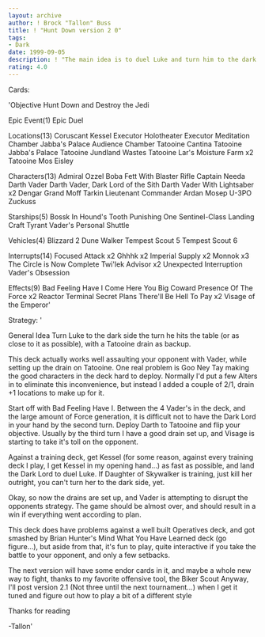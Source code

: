 ```yaml
---
layout: archive
author: ! Brock "Tallon" Buss
title: ! "Hunt Down version 2 0"
tags:
- Dark
date: 1999-09-05
description: ! "The main idea is to duel Luke and turn him to the dark side by the third turn, if he is on the table by then.  Suprisingly, it works well against a few other types of decks as well."
rating: 4.0
---
```

Cards: 

'Objective  Hunt Down and Destroy the Jedi

Epic Event(1)
Epic Duel

Locations(13)
Coruscant
Kessel
Executor  Holotheater
Executor  Meditation Chamber
Jabba's Palace  Audience Chamber
Tatooine  Cantina
Tatooine  Jabba's Palace
Tatooine  Jundland Wastes
Tatooine  Lar's Moisture Farm x2
Tatooine  Mos Eisley

Characters(13)
Admiral Ozzel
Boba Fett With Blaster Rifle
Captain Needa
Darth Vader
Darth Vader, Dark Lord of the Sith
Darth Vader With Lightsaber x2
Dengar
Grand Moff Tarkin
Lieutenant Commander Ardan
Mosep
U-3PO
Zuckuss

Starships(5)
Bossk In Hound's Tooth
Punishing One
Sentinel-Class Landing Craft
Tyrant
Vader's Personal Shuttle

Vehicles(4)
Blizzard 2
Dune Walker
Tempest Scout 5
Tempest Scout 6

Interrupts(14)
Focused Attack x2
Ghhhk x2
Imperial Supply x2
Monnok x3
The Circle is Now Complete
Twi'lek Advisor x2
Unexpected Interruption
Vader's Obsession

Effects(9)
Bad Feeling Have I
Come Here You Big Coward
Presence Of The Force x2
Reactor Terminal
Secret Plans
There'll Be Hell To Pay x2
Visage of the Emperor'

Strategy: '

General Idea	Turn Luke to the dark side the turn he hits the table (or as close to it as possible), with a Tatooine drain as backup.

This deck actually works well assaulting your opponent with Vader, while setting up the drain on Tatooine.  One real problem is Goo Ney Tay making the good characters in the deck hard to deploy.  Normally I'd put a few Alters in to eliminate this inconvenience, but instead I added a couple of 2/1, drain +1 locations to make up for it.

Start off with Bad Feeling Have I.  Between the 4 Vader's in the deck, and the large amount of Force generation, it is difficult not to have the Dark Lord in your hand by the second turn.  Deploy Darth to Tatooine and flip your objective.  Usually by the third turn I have a good drain set up, and Visage is starting to take it's toll on the opponent.

Against a training deck, get Kessel (for some reason, against every training deck I play, I get Kessel in my opening hand...) as fast as possible, and land the Dark Lord to duel Luke.  If Daughter of Skywalker is training, just kill her outright, you can't turn her to the dark side, yet.  <grin>

Okay, so now the drains are set up, and Vader is attempting to disrupt the opponents strategy.	The game should be almost over, and should result in a win if everything went according to plan.

This deck does have problems against a well built Operatives deck, and got smashed by Brian Hunter's Mind What You Have Learned deck (go figure...), but aside from that, it's fun to play, quite interactive if you take the battle to your opponent, and only a few setbacks.

The next version will have some endor cards in it, and maybe a whole new way to fight, thanks to my favorite offensive tool, the Biker Scout  Anyway, I'll post version 2.1 (Not three until the next tournament...) when I get it tuned and figure out how to play a bit of a different style

Thanks for reading

-Tallon'